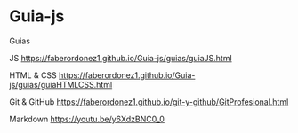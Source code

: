 # Guia-js

Guias

JS 
https://faberordonez1.github.io/Guia-js/guias/guiaJS.html

HTML & CSS 
https://faberordonez1.github.io/Guia-js/guias/guiaHTMLCSS.html

Git & GitHub
https://faberordonez1.github.io/git-y-github/GitProfesional.html

Markdown https://youtu.be/y6XdzBNC0_0
